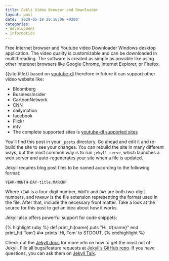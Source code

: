 ```yaml
---
title: Cekli Video Browser and Downloader
layout: post
date: '2020-05-19 20:16:06 +0200'
categories:
- development
- information
---
```


Free Internet browser and Youtube video Downloader Windows desktop application.
The video quality is customizable and can be downloaded in multithreading.
The software is created as simple as possible like using other interenet browsers like Google Chrome, Internet Explorer, or Firefox.

{{site.title}} based on [youtube-dl][youtube-dl] therefore in future it can support other video website like:
*  Bloomberg
*  BusinessInsider
*  CartoonNetwork
*  CNN
*  dailymotion
*  facebook
*  Flickr
*  mtv
*  The complete supported sites is [youtube-dl supported sites][youtube-dl-supported-sites]


You’ll find this post in your `_posts` directory. Go ahead and edit it and re-build the site to see your changes. You can rebuild the site in many different ways, but the most common way is to run `jekyll serve`, which launches a web server and auto-regenerates your site when a file is updated.

Jekyll requires blog post files to be named according to the following format:

`YEAR-MONTH-DAY-title.MARKUP`

Where `YEAR` is a four-digit number, `MONTH` and `DAY` are both two-digit numbers, and `MARKUP` is the file extension representing the format used in the file. After that, include the necessary front matter. Take a look at the source for this post to get an idea about how it works.

Jekyll also offers powerful support for code snippets:

{% highlight ruby %}
def print_hi(name)
  puts "Hi, #{name}"
end
print_hi('Tom')
#=> prints 'Hi, Tom' to STDOUT.
{% endhighlight %}

Check out the [Jekyll docs][jekyll-docs] for more info on how to get the most out of Jekyll. File all bugs/feature requests at [Jekyll’s GitHub repo][jekyll-gh]. If you have questions, you can ask them on [Jekyll Talk][jekyll-talk].

[jekyll-docs]: https://jekyllrb.com/docs/home
[jekyll-gh]:   https://github.com/jekyll/jekyll
[jekyll-talk]: https://talk.jekyllrb.com/
[youtube-dl]: http://ytdl-org.github.io/youtube-dl/
[youtube-dl-supported-sites]: https://ytdl-org.github.io/youtube-dl/supportedsites.html
